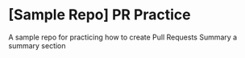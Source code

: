 # [Sample Repo] PR Practice
A sample repo for practicing how to create Pull Requests
Summary
a summary section
